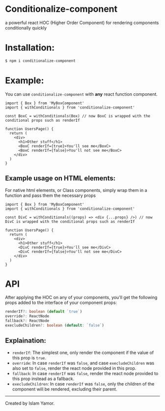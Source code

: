 # Conditionalize-component

a powerful react HOC (Higher Order Component) for rendering components conditionally quickly

# Installation:

```bash
$ npm i conditionalize-component
```

# Example:

You can use `conditionalize-component` with **any** react function component.

```tsx
import { Box } from 'MyBoxComponent'
import { withConditionals } from 'conditionalize-component'

const BoxC = withConditionals(Box) // now BoxC is wrapped with the conditional props such as renderIf

function UsersPage() {
  return (
    <div>
      <h1>Other stuff</h1>
      <BoxC renderIf={true}>You'll see me</BoxC>
      <BoxC renderIf={false}>You'll not see me</BoxC>
    </div>
  )
}
```

## Example usage on HTML elements:

For native html elements, or Class components, simply wrap them in a function and pass them the necessary props

```tsx
import { Box } from 'MyBoxComponent'
import { withConditionals } from 'conditionalize-component'

const DivC = withConditionals((props) => <div {...props} />) // now DivC is wrapped with the conditional props such as renderIf

function UsersPage() {
  return (
    <div>
      <h1>Other stuff</h1>
      <DivC renderIf={true}>You'll see me</DivC>
      <DivC renderIf={false}>You'll not see me</DivC>
    </div>
  )
}
```

# API

After applying the HOC on any of your components, you'll get the following props added to the interface of your component props:

```ts
renderIf?: boolean (default `true`)
override?: ReactNode
fallback?: ReactNode
execludeChildren?: boolean (default: `false`)
```

## Explaination:

- `renderIf`: The simplest one, only render the component if the value of this prop is `true`.
- `override`: In case `renderIf` was `false`, and case `execludeChildren` was also set to `false`, render the react node provided in this prop.
- `fallback`: In case `renderIf` was `false`, render the react node provided to this prop instead as a fallback.
- `execludeChildren`: In case `renderIf` was `false`, only the children of the component will be rendered, excluding their parent.

---

Created by Islam Yamor.
